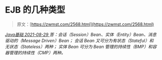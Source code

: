 <!--yml
category: 未分类
date: 0001-01-01 00:00:00
--->

# EJB 的几种类型

> 原文：[https://zwmst.com/2568.html](https://zwmst.com/2568.html)

   [ *Java基础* ](https://zwmst.com/java%e5%9f%ba%e7%a1%80)*[ <time datetime="2021-08-29T11:06:21+08:00"> 2021-08-29 </time> ](https://zwmst.com/2568.html)  答：会话（Session）Bean、实体（Entity）Bean、消息驱动的（Message Driven）Bean；
会话 Bean 又可分为有状态（Stateful）和无状态（Stateless）两种；
实体 Bean 可分为 Bean 管理的持续性（BMP）和容器管理的持续性（CMP）两种。*
